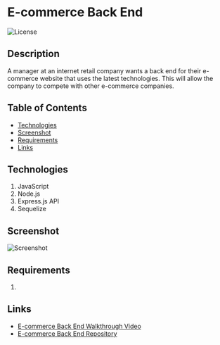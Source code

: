 # E-commerce Back End
![License](https://img.shields.io/badge/license-MIT%20License-blue.svg)

## Description
A manager at an internet retail company wants a back end for their e-commerce website that uses the latest technologies. This will allow the company to compete with other e-commerce companies.

## Table of Contents
* [Technologies](#technologies)
* [Screenshot](#screenshot)
* [Requirements](#requirements)
* [Links](#links)

## Technologies
1. JavaScript
2. Node.js
3. Express.js API
4. Sequelize

## Screenshot
![Screenshot]()

## Requirements
1. 


## Links
* [E-commerce Back End Walkthrough Video]()
* [E-commerce Back End Repository](https://github.com/bspiewak6/e-commerce_backend)
